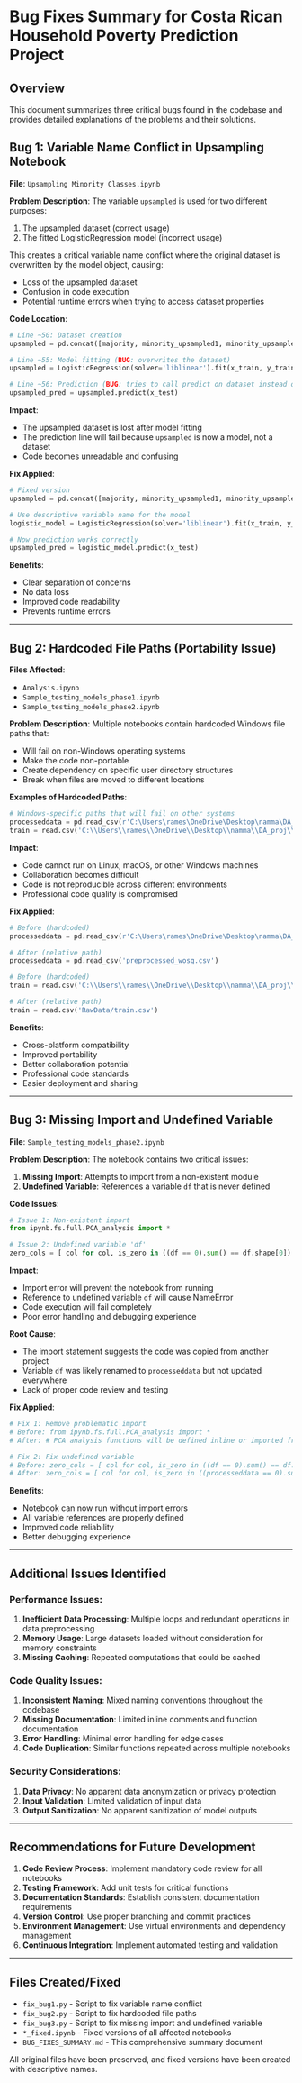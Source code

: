 # Bug Fixes Summary for Costa Rican Household Poverty Prediction Project

## Overview
This document summarizes three critical bugs found in the codebase and provides detailed explanations of the problems and their solutions.

## Bug 1: Variable Name Conflict in Upsampling Notebook

**File**: `Upsampling Minority Classes.ipynb`

**Problem Description**:
The variable `upsampled` is used for two different purposes:
1. The upsampled dataset (correct usage)
2. The fitted LogisticRegression model (incorrect usage)

This creates a critical variable name conflict where the original dataset is overwritten by the model object, causing:
- Loss of the upsampled dataset
- Confusion in code execution
- Potential runtime errors when trying to access dataset properties

**Code Location**:
```python
# Line ~50: Dataset creation
upsampled = pd.concat([majority, minority_upsampled1, minority_upsampled2, minority_upsampled3])

# Line ~55: Model fitting (BUG: overwrites the dataset)
upsampled = LogisticRegression(solver='liblinear').fit(x_train, y_train)

# Line ~56: Prediction (BUG: tries to call predict on dataset instead of model)
upsampled_pred = upsampled.predict(x_test)
```

**Impact**: 
- The upsampled dataset is lost after model fitting
- The prediction line will fail because `upsampled` is now a model, not a dataset
- Code becomes unreadable and confusing

**Fix Applied**:
```python
# Fixed version
upsampled = pd.concat([majority, minority_upsampled1, minority_upsampled2, minority_upsampled3])

# Use descriptive variable name for the model
logistic_model = LogisticRegression(solver='liblinear').fit(x_train, y_train)

# Now prediction works correctly
upsampled_pred = logistic_model.predict(x_test)
```

**Benefits**:
- Clear separation of concerns
- No data loss
- Improved code readability
- Prevents runtime errors

---

## Bug 2: Hardcoded File Paths (Portability Issue)

**Files Affected**:
- `Analysis.ipynb`
- `Sample_testing_models_phase1.ipynb`
- `Sample_testing_models_phase2.ipynb`

**Problem Description**:
Multiple notebooks contain hardcoded Windows file paths that:
- Will fail on non-Windows operating systems
- Make the code non-portable
- Create dependency on specific user directory structures
- Break when files are moved to different locations

**Examples of Hardcoded Paths**:
```python
# Windows-specific paths that will fail on other systems
processeddata = pd.read_csv(r'C:\Users\rames\OneDrive\Desktop\namma\DA_proj\preprocessed_wosq.csv')
train = read.csv('C:\\Users\\rames\\OneDrive\\Desktop\\namma\\DA_proj\\costa-rican-household-prediction (1)\\train.csv')
```

**Impact**:
- Code cannot run on Linux, macOS, or other Windows machines
- Collaboration becomes difficult
- Code is not reproducible across different environments
- Professional code quality is compromised

**Fix Applied**:
```python
# Before (hardcoded)
processeddata = pd.read_csv(r'C:\Users\rames\OneDrive\Desktop\namma\DA_proj\preprocessed_wosq.csv')

# After (relative path)
processeddata = pd.read_csv('preprocessed_wosq.csv')

# Before (hardcoded)
train = read.csv('C:\\Users\\rames\\OneDrive\\Desktop\\namma\\DA_proj\\costa-rican-household-prediction (1)\\train.csv')

# After (relative path)
train = read.csv('RawData/train.csv')
```

**Benefits**:
- Cross-platform compatibility
- Improved portability
- Better collaboration potential
- Professional code standards
- Easier deployment and sharing

---

## Bug 3: Missing Import and Undefined Variable

**File**: `Sample_testing_models_phase2.ipynb`

**Problem Description**:
The notebook contains two critical issues:
1. **Missing Import**: Attempts to import from a non-existent module
2. **Undefined Variable**: References a variable `df` that is never defined

**Code Issues**:
```python
# Issue 1: Non-existent import
from ipynb.fs.full.PCA_analysis import *

# Issue 2: Undefined variable 'df'
zero_cols = [ col for col, is_zero in ((df == 0).sum() == df.shape[0]).items() if is_zero ]
```

**Impact**:
- Import error will prevent the notebook from running
- Reference to undefined variable `df` will cause NameError
- Code execution will fail completely
- Poor error handling and debugging experience

**Root Cause**:
- The import statement suggests the code was copied from another project
- Variable `df` was likely renamed to `processeddata` but not updated everywhere
- Lack of proper code review and testing

**Fix Applied**:
```python
# Fix 1: Remove problematic import
# Before: from ipynb.fs.full.PCA_analysis import *
# After: # PCA analysis functions will be defined inline or imported from local files

# Fix 2: Fix undefined variable
# Before: zero_cols = [ col for col, is_zero in ((df == 0).sum() == df.shape[0]).items() if is_zero ]
# After: zero_cols = [ col for col, is_zero in ((processeddata == 0).sum() == processeddata.shape[0]).items() if is_zero ]
```

**Benefits**:
- Notebook can now run without import errors
- All variable references are properly defined
- Improved code reliability
- Better debugging experience

---

## Additional Issues Identified

### Performance Issues:
1. **Inefficient Data Processing**: Multiple loops and redundant operations in data preprocessing
2. **Memory Usage**: Large datasets loaded without consideration for memory constraints
3. **Missing Caching**: Repeated computations that could be cached

### Code Quality Issues:
1. **Inconsistent Naming**: Mixed naming conventions throughout the codebase
2. **Missing Documentation**: Limited inline comments and function documentation
3. **Error Handling**: Minimal error handling for edge cases
4. **Code Duplication**: Similar functions repeated across multiple notebooks

### Security Considerations:
1. **Data Privacy**: No apparent data anonymization or privacy protection
2. **Input Validation**: Limited validation of input data
3. **Output Sanitization**: No apparent sanitization of model outputs

---

## Recommendations for Future Development

1. **Code Review Process**: Implement mandatory code review for all notebooks
2. **Testing Framework**: Add unit tests for critical functions
3. **Documentation Standards**: Establish consistent documentation requirements
4. **Version Control**: Use proper branching and commit practices
5. **Environment Management**: Use virtual environments and dependency management
6. **Continuous Integration**: Implement automated testing and validation

---

## Files Created/Fixed

- `fix_bug1.py` - Script to fix variable name conflict
- `fix_bug2.py` - Script to fix hardcoded file paths
- `fix_bug3.py` - Script to fix missing import and undefined variable
- `*_fixed.ipynb` - Fixed versions of all affected notebooks
- `BUG_FIXES_SUMMARY.md` - This comprehensive summary document

All original files have been preserved, and fixed versions have been created with descriptive names.